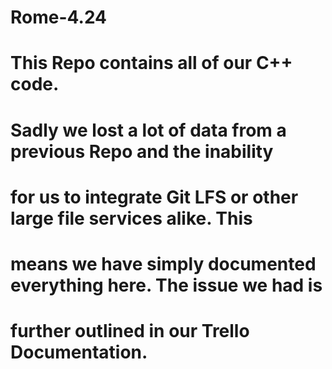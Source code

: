 # Rome-4.24

# This Repo contains all of our C++ code.
# Sadly we lost a lot of data from a previous Repo and the inability
# for us to integrate Git LFS or other large file services alike. This
# means we have simply documented everything here. The issue we had is
# further outlined in our Trello Documentation.
